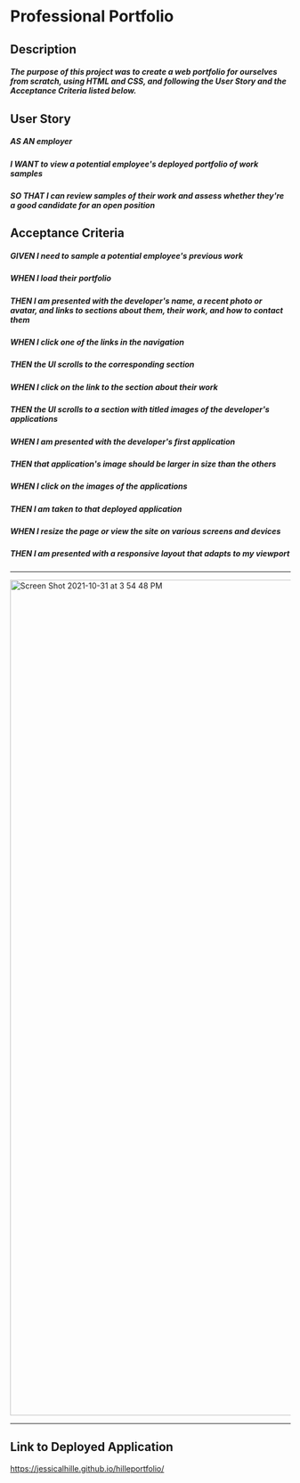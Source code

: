 # Professional Portfolio

## Description
##### The purpose of this project was to create a web portfolio for ourselves from scratch, using HTML and CSS, and following the User Story and the Acceptance Criteria listed below.

## User Story
##### AS AN employer
##### I WANT to view a potential employee's deployed portfolio of work samples
##### SO THAT I can review samples of their work and assess whether they're a good candidate for an open position

## Acceptance Criteria
##### GIVEN I need to sample a potential employee's previous work
##### WHEN I load their portfolio
##### THEN I am presented with the developer's name, a recent photo or avatar, and links to sections about them, their work, and how to contact them
##### WHEN I click one of the links in the navigation
##### THEN the UI scrolls to the corresponding section
##### WHEN I click on the link to the section about their work
##### THEN the UI scrolls to a section with titled images of the developer's applications
##### WHEN I am presented with the developer's first application
##### THEN that application's image should be larger in size than the others
##### WHEN I click on the images of the applications
##### THEN I am taken to that deployed application
##### WHEN I resize the page or view the site on various screens and devices
##### THEN I am presented with a responsive layout that adapts to my viewport

***

<img width="1502" alt="Screen Shot 2021-10-31 at 3 54 48 PM" src="https://user-images.githubusercontent.com/91511805/139601303-f5da9d55-4174-4c3c-baf5-324bf71a6317.png">

***

## Link to Deployed Application
https://jessicalhille.github.io/hilleportfolio/
